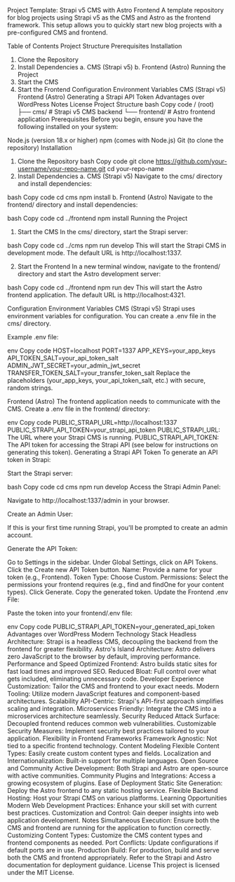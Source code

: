 Project Template: Strapi v5 CMS with Astro Frontend
A template repository for blog projects using Strapi v5 as the CMS and Astro as the frontend framework. This setup allows you to quickly start new blog projects with a pre-configured CMS and frontend.

Table of Contents
Project Structure
Prerequisites
Installation
1. Clone the Repository
2. Install Dependencies
a. CMS (Strapi v5)
b. Frontend (Astro)
Running the Project
1. Start the CMS
2. Start the Frontend
Configuration
Environment Variables
CMS (Strapi v5)
Frontend (Astro)
Generating a Strapi API Token
Advantages over WordPress
Notes
License
Project Structure
bash
Copy code
/ (root)
├── cms/           # Strapi v5 CMS backend
└── frontend/      # Astro frontend application
Prerequisites
Before you begin, ensure you have the following installed on your system:

Node.js (version 18.x or higher)
npm (comes with Node.js)
Git (to clone the repository)
Installation
1. Clone the Repository
bash
Copy code
git clone https://github.com/your-username/your-repo-name.git
cd your-repo-name
2. Install Dependencies
a. CMS (Strapi v5)
Navigate to the cms/ directory and install dependencies:

bash
Copy code
cd cms
npm install
b. Frontend (Astro)
Navigate to the frontend/ directory and install dependencies:

bash
Copy code
cd ../frontend
npm install
Running the Project
1. Start the CMS
In the cms/ directory, start the Strapi server:

bash
Copy code
cd ../cms
npm run develop
This will start the Strapi CMS in development mode. The default URL is http://localhost:1337.

2. Start the Frontend
In a new terminal window, navigate to the frontend/ directory and start the Astro development server:

bash
Copy code
cd ../frontend
npm run dev
This will start the Astro frontend application. The default URL is http://localhost:4321.

Configuration
Environment Variables
CMS (Strapi v5)
Strapi uses environment variables for configuration. You can create a .env file in the cms/ directory.

Example .env file:

env
Copy code
HOST=localhost
PORT=1337
APP_KEYS=your_app_keys
API_TOKEN_SALT=your_api_token_salt
ADMIN_JWT_SECRET=your_admin_jwt_secret
TRANSFER_TOKEN_SALT=your_transfer_token_salt
Replace the placeholders (your_app_keys, your_api_token_salt, etc.) with secure, random strings.

Frontend (Astro)
The frontend application needs to communicate with the CMS. Create a .env file in the frontend/ directory:

env
Copy code
PUBLIC_STRAPI_URL=http://localhost:1337
PUBLIC_STRAPI_API_TOKEN=your_strapi_api_token
PUBLIC_STRAPI_URL: The URL where your Strapi CMS is running.
PUBLIC_STRAPI_API_TOKEN: The API token for accessing the Strapi API (see below for instructions on generating this token).
Generating a Strapi API Token
To generate an API token in Strapi:

Start the Strapi server:

bash
Copy code
cd cms
npm run develop
Access the Strapi Admin Panel:

Navigate to http://localhost:1337/admin in your browser.

Create an Admin User:

If this is your first time running Strapi, you'll be prompted to create an admin account.

Generate the API Token:

Go to Settings in the sidebar.
Under Global Settings, click on API Tokens.
Click the Create new API Token button.
Name: Provide a name for your token (e.g., Frontend).
Token Type: Choose Custom.
Permissions: Select the permissions your frontend requires (e.g., find and findOne for your content types).
Click Generate.
Copy the generated token.
Update the Frontend .env File:

Paste the token into your frontend/.env file:

env
Copy code
PUBLIC_STRAPI_API_TOKEN=your_generated_api_token
Advantages over WordPress
Modern Technology Stack
Headless Architecture: Strapi is a headless CMS, decoupling the backend from the frontend for greater flexibility.
Astro's Island Architecture: Astro delivers zero JavaScript to the browser by default, improving performance.
Performance and Speed
Optimized Frontend: Astro builds static sites for fast load times and improved SEO.
Reduced Bloat: Full control over what gets included, eliminating unnecessary code.
Developer Experience
Customization: Tailor the CMS and frontend to your exact needs.
Modern Tooling: Utilize modern JavaScript features and component-based architectures.
Scalability
API-Centric: Strapi's API-first approach simplifies scaling and integration.
Microservices Friendly: Integrate the CMS into a microservices architecture seamlessly.
Security
Reduced Attack Surface: Decoupled frontend reduces common web vulnerabilities.
Customizable Security Measures: Implement security best practices tailored to your application.
Flexibility in Frontend Frameworks
Framework Agnostic: Not tied to a specific frontend technology.
Content Modeling
Flexible Content Types: Easily create custom content types and fields.
Localization and Internationalization: Built-in support for multiple languages.
Open Source and Community
Active Development: Both Strapi and Astro are open-source with active communities.
Community Plugins and Integrations: Access a growing ecosystem of plugins.
Ease of Deployment
Static Site Generation: Deploy the Astro frontend to any static hosting service.
Flexible Backend Hosting: Host your Strapi CMS on various platforms.
Learning Opportunities
Modern Web Development Practices: Enhance your skill set with current best practices.
Customization and Control: Gain deeper insights into web application development.
Notes
Simultaneous Execution: Ensure both the CMS and frontend are running for the application to function correctly.
Customizing Content Types: Customize the CMS content types and frontend components as needed.
Port Conflicts: Update configurations if default ports are in use.
Production Build: For production, build and serve both the CMS and frontend appropriately. Refer to the Strapi and Astro documentation for deployment guidance.
License
This project is licensed under the MIT License.
